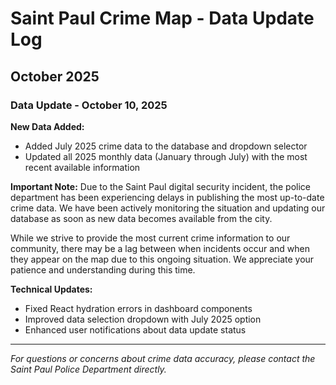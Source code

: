 # Saint Paul Crime Map - Data Update Log

## October 2025

### Data Update - October 10, 2025

**New Data Added:**
- Added July 2025 crime data to the database and dropdown selector
- Updated all 2025 monthly data (January through July) with the most recent available information

**Important Note:**
Due to the Saint Paul digital security incident, the police department has been experiencing delays in publishing the most up-to-date crime data. We have been actively monitoring the situation and updating our database as soon as new data becomes available from the city.

While we strive to provide the most current crime information to our community, there may be a lag between when incidents occur and when they appear on the map due to this ongoing situation. We appreciate your patience and understanding during this time.

**Technical Updates:**
- Fixed React hydration errors in dashboard components
- Improved data selection dropdown with July 2025 option
- Enhanced user notifications about data update status

---

*For questions or concerns about crime data accuracy, please contact the Saint Paul Police Department directly.*
